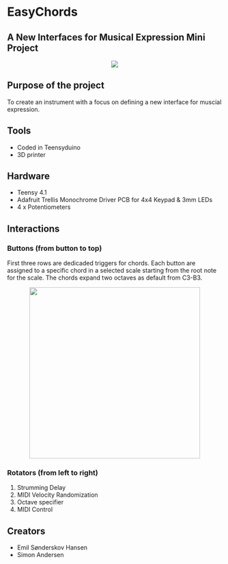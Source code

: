 # EasyChords
## A New Interfaces for Musical Expression Mini Project

<p align="center">
  <img src="https://github.com/ThaDuyx/NIME-Mini-Project/blob/main/Assets/NIME.jpeg?raw=true" />
</p>

## Purpose of the project
To create an instrument with a focus on defining a new interface for muscial expression. 

## Tools
- Coded in Teensyduino
- 3D printer

## Hardware
- Teensy 4.1
- Adafruit Trellis Monochrome Driver PCB for 4x4 Keypad & 3mm LEDs
- 4 x Potentiometers

## Interactions
### Buttons (from button to top)
First three rows are dedicaded triggers for chords. Each button are assigned to a specific chord in a selected scale starting from the root note for the scale. The chords expand two octaves as default from C3-B3.

<p align="center">
  <img width="400" heigh="350" src="https://github.com/ThaDuyx/NIME-Mini-Project/blob/main/Assets/padDescription.png?raw=true"/>
</p>

### Rotators (from left to right)
1. Strumming Delay
2. MIDI Velocity Randomization
3. Octave specifier
4. MIDI Control


## Creators
- Emil Sønderskov Hansen
- Simon Andersen
